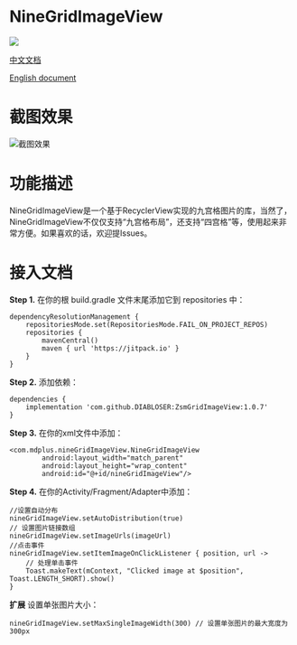 # NineGridImageView

[![](https://jitpack.io/v/DIABLOSER/NineGridImageView.svg)](https://jitpack.io/#DIABLOSER/NineGridImageView)

[中文文档](https://github.com/DIABLOSER/NineGridImageView/edit/main/README.md)

[English document](https://github.com/DIABLOSER/NineGridImageView/edit/main/README_En.md)

# 截图效果
![截图效果](https://github.com/DIABLOSER/NineGridImageView/blob/main/Screen_recording_20240927_002157.gif)

# 功能描述

NineGridImageView是一个基于RecyclerView实现的九宫格图片的库，当然了，NineGridImageView不仅仅支持“九宫格布局”，还支持“四宫格”等，使用起来非常方便。如果喜欢的话，欢迎提Issues。

# 接入文档

__Step 1.__ 在你的根 build.gradle 文件末尾添加它到 repositories 中：
```
dependencyResolutionManagement {
	repositoriesMode.set(RepositoriesMode.FAIL_ON_PROJECT_REPOS)
	repositories {
		mavenCentral()
		maven { url 'https://jitpack.io' }
	}
}
```
__Step 2.__ 添加依赖：
```
dependencies {
	implementation 'com.github.DIABLOSER:ZsmGridImageView:1.0.7'
}
```
__Step 3.__ 在你的xml文件中添加：
```
<com.mdplus.nineGridImageView.NineGridImageView
        android:layout_width="match_parent"
        android:layout_height="wrap_content"
        android:id="@+id/nineGridImageView"/>
```
__Step 4.__ 在你的Activity/Fragment/Adapter中添加：
```
//设置自动分布
nineGridImageView.setAutoDistribution(true)
// 设置图片链接数组
nineGridImageView.setImageUrls(imageUrl)
//点击事件
nineGridImageView.setItemImageOnClickListener { position, url ->
    // 处理单击事件
    Toast.makeText(mContext, "Clicked image at $position", Toast.LENGTH_SHORT).show()
}
```
__扩展__ 设置单张图片大小：
```
nineGridImageView.setMaxSingleImageWidth(300) // 设置单张图片的最大宽度为 300px
```
